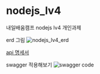 # nodejs_lv4
내일배움캠프 nodejs lv4 개인과제

erd 그림
![nodejs_lv4_erd](https://github.com/tnals634/nodejs_lv4/assets/50979515/92c5100e-434a-4837-8e5b-134ac0f467e9)

[api 명세서](https://feather-almanac-87a.notion.site/nodejs_lv4-API-1-2f2832fa97d342b1b2c2da402cebc311?pvs=4)

swagger 적용해보기
![swagger code](https://github.com/tnals634/nodejs_lv4/assets/50979515/34789b65-7241-49c2-9d58-98ee59b55197)
